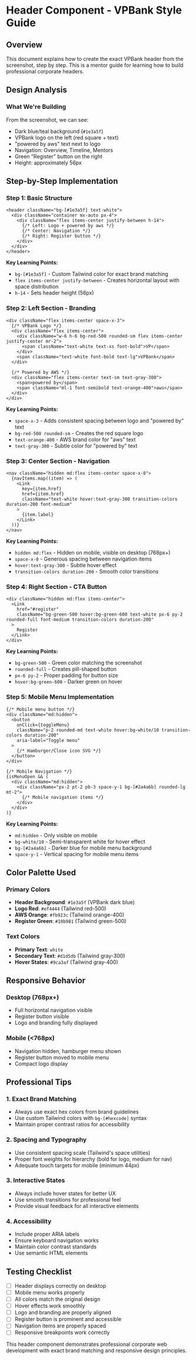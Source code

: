 # Header Component - VPBank Style Guide

## Overview

This document explains how to create the exact VPBank header from the screenshot, step by step. This is a mentor guide for learning how to build professional corporate headers.

## Design Analysis

### What We're Building

From the screenshot, we can see:

- Dark blue/teal background (`#1e3a5f`)
- VPBank logo on the left (red square + text)
- "powered by aws" text next to logo
- Navigation: Overview, Timeline, Mentors
- Green "Register" button on the right
- Height: approximately 56px

## Step-by-Step Implementation

### Step 1: Basic Structure

```tsx
<header className="bg-[#1e3a5f] text-white">
  <div className="container mx-auto px-4">
    <div className="flex items-center justify-between h-14">
      {/* Left: Logo + powered by aws */}
      {/* Center: Navigation */}
      {/* Right: Register button */}
    </div>
  </div>
</header>
```

**Key Learning Points:**

- `bg-[#1e3a5f]` - Custom Tailwind color for exact brand matching
- `flex items-center justify-between` - Creates horizontal layout with space distribution
- `h-14` - Sets header height (56px)

### Step 2: Left Section - Branding

```tsx
<div className="flex items-center space-x-3">
  {/* VPBank Logo */}
  <div className="flex items-center">
    <div className="w-6 h-6 bg-red-500 rounded-sm flex items-center justify-center mr-2">
      <span className="text-white text-xs font-bold">VP</span>
    </div>
    <span className="text-white font-bold text-lg">VPBank</span>
  </div>
  
  {/* Powered by AWS */}
  <div className="flex items-center text-sm text-gray-300">
    <span>powered by</span>
    <span className="ml-1 font-semibold text-orange-400">aws</span>
  </div>
</div>
```

**Key Learning Points:**

- `space-x-3` - Adds consistent spacing between logo and "powered by" text
- `bg-red-500 rounded-sm` - Creates the red square logo
- `text-orange-400` - AWS brand color for "aws" text
- `text-gray-300` - Subtle color for "powered by" text

### Step 3: Center Section - Navigation

```tsx
<nav className="hidden md:flex items-center space-x-8">
  {navItems.map((item) => (
    <Link
      key={item.href}
      href={item.href}
      className="text-white hover:text-gray-300 transition-colors duration-200 font-medium"
    >
      {item.label}
    </Link>
  ))}
</nav>
```

**Key Learning Points:**

- `hidden md:flex` - Hidden on mobile, visible on desktop (768px+)
- `space-x-8` - Generous spacing between navigation items
- `hover:text-gray-300` - Subtle hover effect
- `transition-colors duration-200` - Smooth color transitions

### Step 4: Right Section - CTA Button

```tsx
<div className="hidden md:flex items-center">
  <Link
    href="#register"
    className="bg-green-500 hover:bg-green-600 text-white px-6 py-2 rounded-full font-medium transition-colors duration-200"
  >
    Register
  </Link>
</div>
```

**Key Learning Points:**

- `bg-green-500` - Green color matching the screenshot
- `rounded-full` - Creates pill-shaped button
- `px-6 py-2` - Proper padding for button size
- `hover:bg-green-600` - Darker green on hover

### Step 5: Mobile Menu Implementation

```tsx
{/* Mobile menu button */}
<div className="md:hidden">
  <button
    onClick={toggleMenu}
    className="p-2 rounded-md text-white hover:bg-white/10 transition-colors duration-200"
    aria-label="Toggle menu"
  >
    {/* Hamburger/Close icon SVG */}
  </button>
</div>

{/* Mobile Navigation */}
{isMenuOpen && (
  <div className="md:hidden">
    <div className="px-2 pt-2 pb-3 space-y-1 bg-[#2a4a6b] rounded-lg mt-2">
      {/* Mobile navigation items */}
    </div>
  </div>
)}
```

**Key Learning Points:**

- `md:hidden` - Only visible on mobile
- `bg-white/10` - Semi-transparent white for hover effect
- `bg-[#2a4a6b]` - Darker blue for mobile menu background
- `space-y-1` - Vertical spacing for mobile menu items

## Color Palette Used

### Primary Colors

- **Header Background**: `#1e3a5f` (VPBank dark blue)
- **Logo Red**: `#ef4444` (Tailwind red-500)
- **AWS Orange**: `#fb923c` (Tailwind orange-400)
- **Register Green**: `#10b981` (Tailwind green-500)

### Text Colors

- **Primary Text**: `white`
- **Secondary Text**: `#d1d5db` (Tailwind gray-300)
- **Hover States**: `#9ca3af` (Tailwind gray-400)

## Responsive Behavior

### Desktop (768px+)

- Full horizontal navigation visible
- Register button visible
- Logo and branding fully displayed

### Mobile (<768px)

- Navigation hidden, hamburger menu shown
- Register button moved to mobile menu
- Compact logo display

## Professional Tips

### 1. Exact Brand Matching

- Always use exact hex colors from brand guidelines
- Use custom Tailwind colors with `bg-[#hexcode]` syntax
- Maintain proper contrast ratios for accessibility

### 2. Spacing and Typography

- Use consistent spacing scale (Tailwind's space utilities)
- Proper font weights for hierarchy (bold for logo, medium for nav)
- Adequate touch targets for mobile (minimum 44px)

### 3. Interactive States

- Always include hover states for better UX
- Use smooth transitions for professional feel
- Provide visual feedback for all interactive elements

### 4. Accessibility

- Include proper ARIA labels
- Ensure keyboard navigation works
- Maintain color contrast standards
- Use semantic HTML elements

## Testing Checklist

- [ ] Header displays correctly on desktop
- [ ] Mobile menu works properly
- [ ] All colors match the original design
- [ ] Hover effects work smoothly
- [ ] Logo and branding are properly aligned
- [ ] Register button is prominent and accessible
- [ ] Navigation items are properly spaced
- [ ] Responsive breakpoints work correctly

This header component demonstrates professional corporate web development with exact brand matching and responsive design principles.
